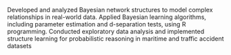 Developed and analyzed Bayesian network structures to model complex relationships in real-world data. Applied Bayesian learning algorithms, including parameter estimation and d-separation tests, using R programming. Conducted exploratory data analysis and implemented structure learning for probabilistic reasoning in maritime and traffic accident datasets
